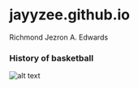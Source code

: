 # jayyzee.github.io
Richmond Jezron A. Edwards

### History of basketball
![alt text](https://upload.wikimedia.org/wikipedia/commons/thumb/4/4a/Dr._James_Naismith.jpg/220px-Dr._James_Naismith.jpg)
